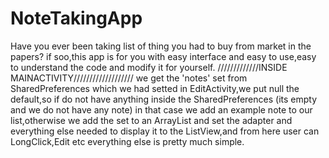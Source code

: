 # NoteTakingApp
Have you ever been taking list of thing you had to buy from market in the papers? if soo,this app is for you with easy interface and easy to use,easy to understand the code and modify it for yourself.
/////////////INSIDE MAINACTIVITY///////////////////
we get the 'notes' set from SharedPreferences which we had setted in EditActivity,we put null the default,so if do not have anything
inside the SharedPreferences (its empty and we do not have any note) in that case we add an example note to our list,otherwise we 
add the set to an ArrayList and set the adapter and everything else needed to display it to the ListView,and from here user can LongClick,Edit etc
everything else is pretty much simple.
